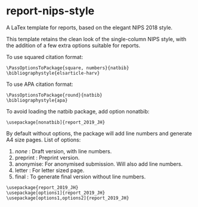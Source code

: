 # report-nips-style
A LaTex template for reports, based on the elegant NIPS 2018 style.

This template retains the clean look of the single-column NIPS style, with the addition of a few extra options suitable for reports.

To use squared citation format:
```TeX
\PassOptionsToPackage{square, numbers}{natbib}
\bibliographystyle{elsarticle-harv}
```

To use APA citation format:
```TeX
\PassOptionsToPackage{round}{natbib}
\bibliographystyle{apa}
```

To avoid loading the natbib package, add option nonatbib:
```TeX
\usepackage[nonatbib]{report_2019_JH}
```

By default without options, the package will add line numbers and generate A4 size pages.
List of options:
1. _none_ : Draft version, with line numbers.
2. preprint : Preprint version.
3. anonymise: For anonymised submission. Will also add line numbers.
4. letter : For letter sized page.
5. final : To generate final version without line numbers.

```TeX
\usepackage{report_2019_JH}
\usepackage[options1]{report_2019_JH}
\usepackage[options1,options2]{report_2019_JH}
```

